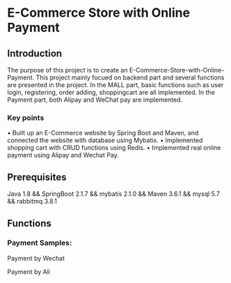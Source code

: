 E-Commerce Store with Online Payment
=================
Introduction
-----------
The purpose of this project is to create an E-Commerce-Store-with-Online-Payment. This project mainly focued on backend part and several functions are presented in the project. In the MALL part, basic functions such as user login, registering, order adding, shoppingcart are all implemented. In the Payment part, both Alipay and WeChat pay are implemented.

### Key points
• Built up an E-Commerce website by Spring Boot and Maven, and connected the website with database using Mybatis.
• Implemented shopping cart with CRUD functions using Redis.
• Implemented real online payment using Alipay and Wechat Pay.


Prerequisites
----------
Java 1.8 &&
SpringBoot 2.1.7 &&
mybatis 2.1.0 &&
Maven 3.6.1 &&
mysql 5.7 &&
rabbitmq 3.8.1 

Functions
-------------
### Payment Samples:
Payment by Wechat

Payment by Ali
